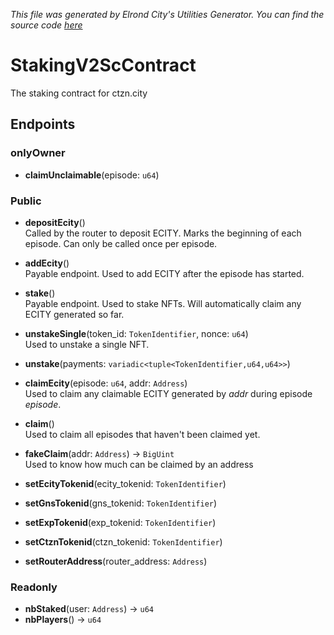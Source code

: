 *This file was generated by Elrond City's Utilities Generator. You can find the source code [here](https://github.com/ElrondCity/UtilitiesGenerator/)*  
# StakingV2ScContract

The staking contract for ctzn.city
## Endpoints

### onlyOwner
- **claimUnclaimable**(episode: `u64`)

### Public
- **depositEcity**()  
    Called by the router to deposit ECITY. Marks the beginning of each episode. Can only be called once per episode.  

- **addEcity**()  
    Payable endpoint. Used to add ECITY after the episode has started.

- **stake**()  
    Payable endpoint. Used to stake NFTs. Will automatically claim any ECITY generated so far.  

- **unstakeSingle**(token_id: `TokenIdentifier`, nonce: `u64`)  
    Used to unstake a single NFT.  

- **unstake**(payments: `variadic<tuple<TokenIdentifier,u64,u64>>`)

- **claimEcity**(episode: `u64`, addr: `Address`)  
    Used to claim any claimable ECITY generated by *addr* during episode *episode*.  

- **claim**()  
    Used to claim all episodes that haven't been claimed yet.  

- **fakeClaim**(addr: `Address`) -> `BigUint`  
    Used to know how much can be claimed by an address 
    
- **setEcityTokenid**(ecity_tokenid: `TokenIdentifier`)
- **setGnsTokenid**(gns_tokenid: `TokenIdentifier`)
- **setExpTokenid**(exp_tokenid: `TokenIdentifier`)
- **setCtznTokenid**(ctzn_tokenid: `TokenIdentifier`)
- **setRouterAddress**(router_address: `Address`)

### Readonly
- **nbStaked**(user: `Address`) -> `u64`  
- **nbPlayers**() -> `u64`  

